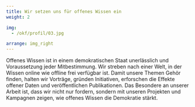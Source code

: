 ```yaml
---
title: Wir setzen uns für offenes Wissen ein
weight: 2

img:
  - /okf/profil/03.jpg

arrange: img_right
---
```


Offenes Wissen ist in einem demokratischen Staat unerlässlich und Voraussetzung jeder Mitbestimmung. Wir streben nach einer Welt, in der Wissen online wie offline frei verfügbar ist. Damit unsere Themen Gehör finden, halten wir Vorträge, gründen Initiativen, erforschen die Effekte offener Daten und veröffentlichen Publikationen. Das Besondere an unserer Arbeit ist, dass wir nicht nur fordern, sondern mit unseren Projekten und Kampagnen zeigen, wie offenes Wissen die Demokratie stärkt.
